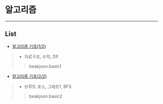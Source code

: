 # 알고리즘
---------------------------------------------------------------------------------------
## List
- [알고리즘 기초(1/2)](https://github.com/kazean/algorithm/tree/main/README/basic1)
> - 자료구조, 수학, DP
> > beakjoon.basic1
- [알고리즘 기초(2/2)](https://github.com/kazean/algorithm/tree/main/README/basic2)
> - 브루트 포스, 그래프1, BFS
> > beakjoon.basic2
